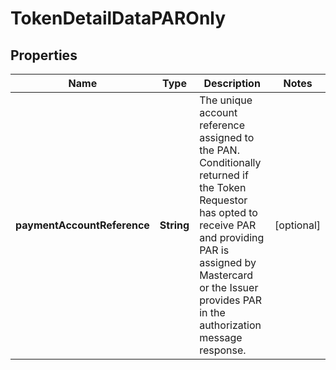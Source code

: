 

# TokenDetailDataPAROnly


## Properties

| Name | Type | Description | Notes |
|------------ | ------------- | ------------- | -------------|
|**paymentAccountReference** | **String** | The unique account reference assigned to the PAN. Conditionally returned if the Token Requestor has opted to receive PAR and providing PAR is assigned by Mastercard or the Issuer provides PAR in the authorization message response.  |  [optional] |



